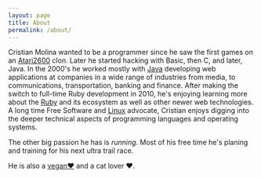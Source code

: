 ```yaml
---
layout: page
title: About
permalink: /about/
---
```


Cristian Molina wanted to be a programmer since he saw the first games on an [Atari2600](https://en.wikipedia.org/wiki/Atari_2600) clon. Later he started hacking with Basic, then C, and later, Java. In the 2000's he worked mostly with [Java](https://en.wikipedia.org/wiki/Java_(programming_language)) developing web applications at companies in a wide range of industries from media, to communications, transportation, banking and finance. After making the switch to full-time Ruby development in 2010, he's enjoying learning more about the [Ruby](https://en.wikipedia.org/wiki/Ruby_(programming_language)) and its ecosystem as well as other newer web technologies. A long time Free Software and [Linux](https://en.wikipedia.org/wiki/Linux) advocate, Cristian enjoys digging into the deeper technical aspects of programming languages and operating systems.

The other big passion he has is _running_. Most of his free time he's planing and training for his next ultra trail race.

He is also a [vegan♥](https://en.wikipedia.org/wiki/Veganism) and a cat lover ♥.
